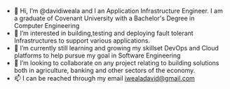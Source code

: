 - 👋 Hi, I’m @davidiweala and I an Application Infrastructure Engineer. I am a graduate of Covenant University  with a Bachelor's Degree in Computer Engineering
- 👀 I’m interested in building,testing and deploying fault tolerant Infrastructures to support various applications.
- 🌱 I’m currently still learning and growing my skillset DevOps and Cloud platforms to help pursue my goal in Software Engineering 
- 💞️ I’m looking to collaborate on any project relating to building solutions both in agriculture, banking and other sectors of the economy.
- 📫 I can be reached through my email iwealadavid@gmail.com

